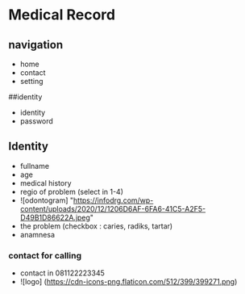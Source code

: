 # Medical Record

## navigation

- home
- contact
- setting

##identity

- identity
- password

## Identity

- fullname
- age
- medical history
- regio of problem (select in 1-4)
- ![odontogram] "https://infodrg.com/wp-content/uploads/2020/12/1206D6AF-6FA6-41C5-A2F5-D49B1D86622A.jpeg"
- the problem (checkbox : caries, radiks, tartar)
- anamnesa

### contact for calling

- contact in 081122223345
- ![logo] (https://cdn-icons-png.flaticon.com/512/399/399271.png)
